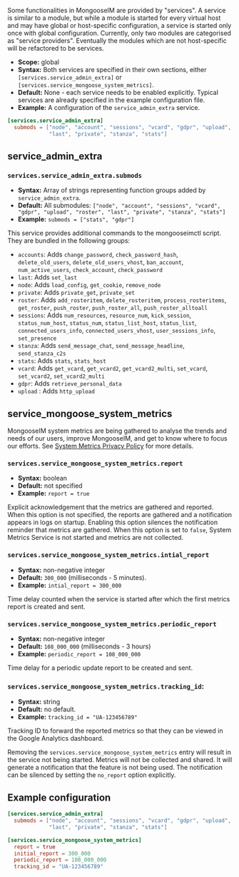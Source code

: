 Some functionalities in MongooseIM are provided by "services".
A service is similar to a module, but while a module is started for every virtual 
host and may have global or host-specific configuration, a service is started 
only once with global configuration.
Currently, only two modules are categorised as "service providers".
Eventually the modules which are not host-specific will be refactored to be services.

* **Scope:** global
* **Syntax:** Both services are specified in their own sections, either
`[services.service_admin_extra]` or `[services.service_mongoose_system_metrics]`. 
* **Default:** None - each service needs to be enabled explicitly.
Typical services are already specified in the example configuration file.
* **Example:** A configuration of the `service_admin_extra` service.

```toml
[services.service_admin_extra]
  submods = ["node", "account", "sessions", "vcard", "gdpr", "upload", "roster",
             "last", "private", "stanza", "stats"]
```

## service_admin_extra

### `services.service_admin_extra.submods`
* **Syntax:** Array of strings representing function groups added by `service_admin_extra`.
* **Default:** All submodules: `["node", "account", "sessions", "vcard", "gdpr",
 "upload", "roster", "last", "private", "stanza", "stats"]`
* **Example:** `submods = ["stats", "gdpr"]`

This service provides additional commands to the mongooseimctl script.
They are bundled in the following groups:

* `accounts`: Adds `change_password`, `check_password_hash`, `delete_old_users`,
 `delete_old_users_vhost`, `ban_account`, `num_active_users`, `check_account`,
  `check_password`
* `last`: Adds `set_last`
* `node`: Adds `load_config`, `get_cookie`, `remove_node`
* `private`: Adds `private_get`, `private_set`
* `roster`: Adds `add_rosteritem`, `delete_rosteritem`, `process_rosteritems`,
 `get_roster`, `push_roster`, `push_roster_all`, `push_roster_alltoall`
* `sessions`: Adds `num_resources`, `resource_num`, `kick_session`, `status_num_host`,
 `status_num`, `status_list_host`, `status_list`, `connected_users_info`,
  `connected_users_vhost`, `user_sessions_info`, `set_presence`
* `stanza`: Adds `send_message_chat`, `send_message_headline`, `send_stanza_c2s`
* `stats`: Adds `stats`, `stats_host`
* `vcard`: Adds `get_vcard`, `get_vcard2`, `get_vcard2_multi`, `set_vcard`,
 `set_vcard2`, `set_vcard2_multi`
* `gdpr`: Adds `retrieve_personal_data`
* `upload` : Adds `http_upload`

## service_mongoose_system_metrics

MongooseIM system metrics are being gathered to analyse the trends and needs of our users, improve MongooseIM, and get to know where to focus our efforts.
See [System Metrics Privacy Policy](../operation-and-maintenance/System-Metrics-Privacy-Policy.md) for more details.

### `services.service_mongoose_system_metrics.report`
* **Syntax:** boolean
* **Default:** not specified
* **Example:** `report = true`

Explicit acknowledgement that the metrics are gathered and reported.
When this option is not specified, the reports are gathered and a notification 
appears in logs on startup.
Enabling this option silences the notification reminder that metrics are gathered.
When this option is set to `false`, System Metrics Service is not started and metrics are not collected.

### `services.service_mongoose_system_metrics.intial_report`
* **Syntax:** non-negative integer
* **Default:** `300_000` (milliseconds - 5 minutes).
* **Example:** `intial_report = 300_000`

Time delay counted when the service is started after which the first metrics report is created and sent.

### `services.service_mongoose_system_metrics.periodic_report`
* **Syntax:** non-negative integer
* **Default:** `108_000_000` (milliseconds - 3 hours)
* **Example:** `periodic_report = 108_000_000`

Time delay for a periodic update report to be created and sent.

### `services.service_mongoose_system_metrics.tracking_id`:
* **Syntax:** string
* **Default:** no default.
* **Example:** `tracking_id = "UA-123456789"`

Tracking ID to forward the reported metrics so that they can be viewed in the Google Analytics dashboard.

Removing the `services.service_mongoose_system_metrics` entry will result in the service not being started.
Metrics will not be collected and shared.
It will generate a notification that the feature is not being used.
The notification can be silenced by setting the `no_report` option explicitly.

## Example configuration

```toml
[services.service_admin_extra]
  submods = ["node", "account", "sessions", "vcard", "gdpr", "upload", "roster",
             "last", "private", "stanza", "stats"]

[services.service_mongoose_system_metrics]
  report = true
  initial_report = 300_000
  periodic_report = 108_000_000
  tracking_id = "UA-123456789"
```
